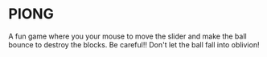 # PIONG
A fun game where you your mouse to move the slider and make the ball bounce to destroy the blocks. Be careful!! Don't let the ball fall into oblivion!
